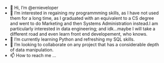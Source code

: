 - 👋 Hi, I’m @ernieveloper
- 👀 I’m interested in regaining my programmming skills, as I have not used them for a long time, as I graduated with an equivalent to a CS degree and went to do Marketing and then Systems Administration instead.I am particularly interested in data engineering; and idk...maybe I will take a different road and even learn front end developement, who knows. 
- 🌱 I’m currently learning Python and refreshing my SQL skills. 
- 💞️ I’m looking to collaborate on any project that has a considerable depth of data manipulation.
- 📫 How to reach me ...

<!---
ernieveloper/ernieveloper is a ✨ special ✨ repository because its `README.md` (this file) appears on your GitHub profile.
You can click the Preview link to take a look at your changes.
--->
